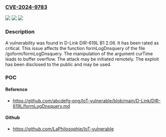 ### [CVE-2024-9783](https://cve.mitre.org/cgi-bin/cvename.cgi?name=CVE-2024-9783)
![](https://img.shields.io/static/v1?label=Product&message=DIR-619L%20B1&color=blue)
![](https://img.shields.io/static/v1?label=Version&message=%3D%202.06%20&color=brighgreen)
![](https://img.shields.io/static/v1?label=Vulnerability&message=Buffer%20Overflow&color=brighgreen)

### Description

A vulnerability was found in D-Link DIR-619L B1 2.06. It has been rated as critical. This issue affects the function formLogDnsquery of the file /goform/formLogDnsquery. The manipulation of the argument curTime leads to buffer overflow. The attack may be initiated remotely. The exploit has been disclosed to the public and may be used.

### POC

#### Reference
- https://github.com/abcdefg-png/IoT-vulnerable/blob/main/D-Link/DIR-619L/formLogDnsquery.md

#### Github
- https://github.com/LaPhilosophie/IoT-vulnerable

